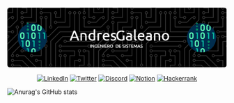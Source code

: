 ![Banner de andres](github-header-image.png)


<div align=center>
  
[![LinkedIn](https://img.shields.io/badge/LinkedIn-%230077B5.svg?&style=for-the-badge&logo=linkedin&logoColor=white)](TU_ENLACE_A_LINKEDIN)
[![Twitter](https://img.shields.io/badge/Twitter-%231DA1F2.svg?&style=for-the-badge&logo=twitter&logoColor=white)](TU_ENLACE_A_TWITTER)
[![Discord](https://img.shields.io/badge/Discord-%237289DA.svg?&style=for-the-badge&logo=discord&logoColor=white)](ENLACE_A_TU_SERVIDOR_DE_DISCORD)
[![Notion](https://img.shields.io/badge/Notion-%23000000.svg?&style=for-the-badge&logo=notion&logoColor=white)](ENLACE_A_TU_PAGINA_DE_NOTION)
[![Hackerrank](https://img.shields.io/badge/Hackerrank-%232EC866.svg?&style=for-the-badge&logo=hackerrank&logoColor=white)](ENLACE_A_TU_PERFIL_DE_HACKERRANK)

</div>


![Anurag's GitHub stats](https://github-readme-stats.vercel.app/api?username=Zanyllect58&show_icons=true&theme=transparent)












